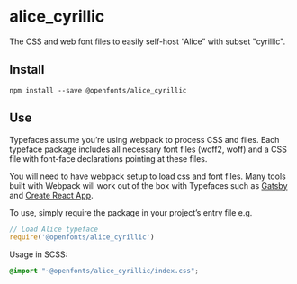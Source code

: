 
# alice_cyrillic

The CSS and web font files to easily self-host “Alice” with subset "cyrillic".

## Install

`npm install --save @openfonts/alice_cyrillic`

## Use

Typefaces assume you’re using webpack to process CSS and files. Each typeface
package includes all necessary font files (woff2, woff) and a CSS file with
font-face declarations pointing at these files.

You will need to have webpack setup to load css and font files. Many tools built
with Webpack will work out of the box with Typefaces such as [Gatsby](https://github.com/gatsbyjs/gatsby)
and [Create React App](https://github.com/facebookincubator/create-react-app).

To use, simply require the package in your project’s entry file e.g.

```javascript
// Load Alice typeface
require('@openfonts/alice_cyrillic')
```

Usage in SCSS:
```scss
@import "~@openfonts/alice_cyrillic/index.css";
```
